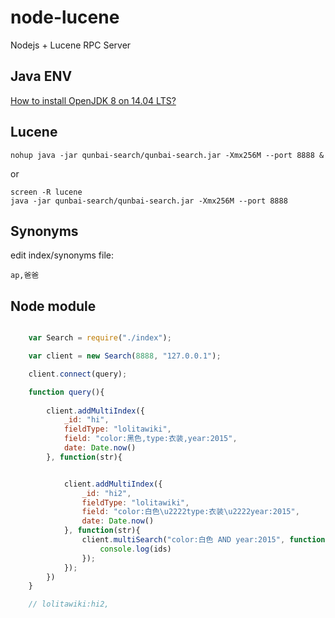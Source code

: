 # node-lucene
Nodejs + Lucene RPC Server


## Java ENV

[How to install OpenJDK 8 on 14.04 LTS?](http://askubuntu.com/questions/464755/how-to-install-openjdk-8-on-14-04-lts)
	
## Lucene 

	
	nohup java -jar qunbai-search/qunbai-search.jar -Xmx256M --port 8888 &

or

	screen -R lucene
	java -jar qunbai-search/qunbai-search.jar -Xmx256M --port 8888

## Synonyms

edit index/synonyms file:

	ap,爸爸

## Node module
	
```javascript

	var Search = require("./index");

	var client = new Search(8888, "127.0.0.1");

	client.connect(query);

	function query(){
		
		client.addMultiIndex({
			_id: "hi",
			fieldType: "lolitawiki",
			field: "color:黑色,type:衣装,year:2015",
			date: Date.now()
		}, function(str){


			client.addMultiIndex({
				_id: "hi2",
				fieldType: "lolitawiki",
				field: "color:白色\u2222type:衣装\u2222year:2015",
				date: Date.now()
			}, function(str){
				client.multiSearch("color:白色 AND year:2015", function(ids){
					console.log(ids)
				});
			});
		})
	}

	// lolitawiki:hi2,
```
